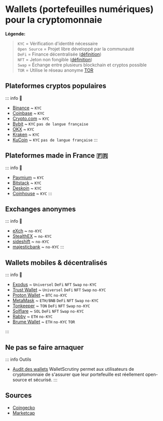 # Wallets (portefeuilles numériques) pour la cryptomonnaie

**Légende:**
> `KYC` = Vérification d'identité nécessaire<br>
> `Open Source` = Projet libre développé par la communauté<br>
> `DeFi` = Finance décentralisée ([définition](https://fr.wikipedia.org/wiki/Finance_d%C3%A9centralis%C3%A9e))<br>
> `NFT` = Jeton non fongible ([définition](https://fr.wikipedia.org/wiki/NFT))<br>
> `Swap` = Échange entre plusieurs blockchain et cryptos possible<br>
> `TOR` = Utilise le réseau anonyme [TOR](https://www.torproject.org)<br>

##  Plateformes cryptos populaires
::: info 📜
- [Binance](https://www.binance.com/fr) ~ `KYC`
- [Coinbase](https://www.binance.com/fr) ~ `KYC`
- [Crypto.com](https://crypto.com/fr) ~ `KYC`
- [Bybit](https://www.bybit.com/) ~ `KYC` `pas de langue française`
- [OKX](https://www.okx.com/fr) ~ `KYC`
- [Kraken](https://www.kraken.com/fr) ~ `KYC`
- [KuCoin](https://www.kucoin.com/) ~ `KYC` `pas de langue française`
:::

##  Plateformes made in France 🇫🇷
::: info 📜
- [Paymium](https://www.paymium.com) ~ `KYC`
- [Bitstack](https://www.bitstack-app.com) ~ `KYC`
- [Deskoin](https://www.deskoin.com) ~ `KYC`
- [Coinhouse](https://www.coinhouse.com/fr) ~ `KYC`
:::

## Exchanges anonymes
::: info 📜
- [eXch](https://exch.cx) ~ `no-KYC`
- [StealthEX](https://stealthex.io/) ~ `no-KYC`
- [sideshift](https://sideshift.ai) ~ `no-KYC`
- [majesticbank](https://majesticbank.sc/) ~ `no-KYC`
:::

##  Wallets mobiles & décentralisés
::: info 📜
- [Exodus](https://www.exodus.com) ~ `Universel` `DeFi` `NFT` `Swap` `no-KYC`
- [Trust Wallet](https://trustwallet.com/fr) ~ `Universel` `DeFi` `NFT` `Swap` `no-KYC`
- [Proton Wallet](https://proton.me/wallet) ~ `BTC` `no-KYC`
- [MetaMask](https://metamask.io) ~ `ETH/BNB` `DeFi` `NFT` `Swap` `no-KYC`
- [Tonkeeper](https://tonkeeper.com) ~ `TON` `DeFi` `NFT` `Swap` `no-KYC`
- [Solflare](https://solflare.com) ~ `SOL` `DeFi` `NFT` `Swap` `no-KYC`
- [Rabby](https://rabby.io/) ~ `ETH` `no-KYC`
- [Brume Wallet](https://brume.finance) ~ `ETH` `no-KYC` `TOR`

:::

## Ne pas se faire arnaquer
::: info Outils
- [Audit des wallets](https://walletscrutiny.com)
WalletScrutiny permet aux utilisateurs de cryptomonnaie de s'assurer que leur portefeuille est réellement open-source et sécurisé. 
:::

## Sources
- [Coingecko](https://www.coingecko.com/fr/platesformes)
- [Marketcap](https://coinmarketcap.com/fr/rankings/exchanges/)

